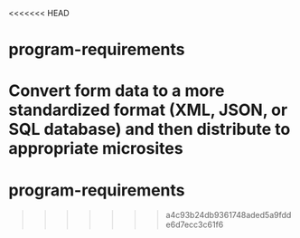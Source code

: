 <<<<<<< HEAD
# program-requirements
Convert form data to a more standardized format (XML, JSON, or SQL database) and then distribute to appropriate microsites
=======
# program-requirements
>>>>>>> a4c93b24db9361748aded5a9fdde6d7ecc3c61f6
